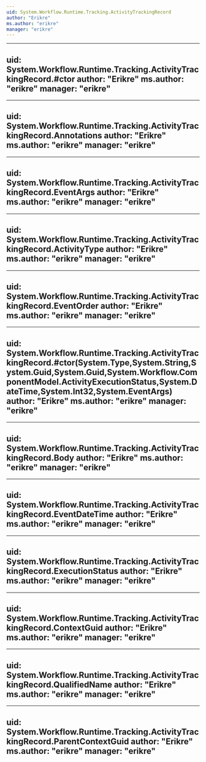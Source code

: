 ```yaml
---
uid: System.Workflow.Runtime.Tracking.ActivityTrackingRecord
author: "Erikre"
ms.author: "erikre"
manager: "erikre"
---
```


---
uid: System.Workflow.Runtime.Tracking.ActivityTrackingRecord.#ctor
author: "Erikre"
ms.author: "erikre"
manager: "erikre"
---

---
uid: System.Workflow.Runtime.Tracking.ActivityTrackingRecord.Annotations
author: "Erikre"
ms.author: "erikre"
manager: "erikre"
---

---
uid: System.Workflow.Runtime.Tracking.ActivityTrackingRecord.EventArgs
author: "Erikre"
ms.author: "erikre"
manager: "erikre"
---

---
uid: System.Workflow.Runtime.Tracking.ActivityTrackingRecord.ActivityType
author: "Erikre"
ms.author: "erikre"
manager: "erikre"
---

---
uid: System.Workflow.Runtime.Tracking.ActivityTrackingRecord.EventOrder
author: "Erikre"
ms.author: "erikre"
manager: "erikre"
---

---
uid: System.Workflow.Runtime.Tracking.ActivityTrackingRecord.#ctor(System.Type,System.String,System.Guid,System.Guid,System.Workflow.ComponentModel.ActivityExecutionStatus,System.DateTime,System.Int32,System.EventArgs)
author: "Erikre"
ms.author: "erikre"
manager: "erikre"
---

---
uid: System.Workflow.Runtime.Tracking.ActivityTrackingRecord.Body
author: "Erikre"
ms.author: "erikre"
manager: "erikre"
---

---
uid: System.Workflow.Runtime.Tracking.ActivityTrackingRecord.EventDateTime
author: "Erikre"
ms.author: "erikre"
manager: "erikre"
---

---
uid: System.Workflow.Runtime.Tracking.ActivityTrackingRecord.ExecutionStatus
author: "Erikre"
ms.author: "erikre"
manager: "erikre"
---

---
uid: System.Workflow.Runtime.Tracking.ActivityTrackingRecord.ContextGuid
author: "Erikre"
ms.author: "erikre"
manager: "erikre"
---

---
uid: System.Workflow.Runtime.Tracking.ActivityTrackingRecord.QualifiedName
author: "Erikre"
ms.author: "erikre"
manager: "erikre"
---

---
uid: System.Workflow.Runtime.Tracking.ActivityTrackingRecord.ParentContextGuid
author: "Erikre"
ms.author: "erikre"
manager: "erikre"
---
